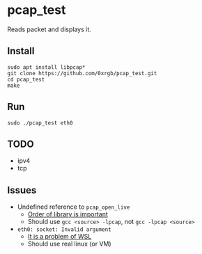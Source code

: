 # pcap_test

Reads packet and displays it.

## Install

```
sudo apt install libpcap*
git clone https://github.com/0xrgb/pcap_test.git
cd pcap_test
make
```

## Run

```
sudo ./pcap_test eth0
```

## TODO

+ ipv4
+ tcp

## Issues

+ Undefined reference to `pcap_open_live`
	+ [Order of library is important](https://stackoverflow.com/questions/45135/why-does-the-order-in-which-libraries-are-linked-sometimes-cause-errors-in-gcc)
	+ Should use `gcc <source> -lpcap`, not `gcc -lpcap <source>`
+ `eth0: socket: Invalid argument`
	+ [It is a problem of WSL](https://github.com/Microsoft/BashOnWindows/issues/69#issuecomment-208574945)
	+ Should use real linux (or VM)
